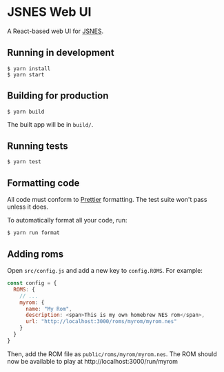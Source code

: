 # JSNES Web UI

A React-based web UI for [JSNES](https://github.com/bfirsh/jsnes).

## Running in development

    $ yarn install
    $ yarn start

## Building for production

    $ yarn build

The built app will be in `build/`.

## Running tests

    $ yarn test

## Formatting code

All code must conform to [Prettier](https://prettier.io/) formatting. The test suite won't pass unless it does.

To automatically format all your code, run:

    $ yarn run format

## Adding roms

Open `src/config.js` and add a new key to `config.ROMS`. For example:

```javascript
const config = {
  ROMS: {
    // ...
    myrom: {
      name: "My Rom",
      description: <span>This is my own homebrew NES rom</span>,
      url: "http://localhost:3000/roms/myrom/myrom.nes"
    }
  }
}
```

Then, add the ROM file as `public/roms/myrom/myrom.nes`. The ROM should now be available to play at http://localhost:3000/run/myrom
